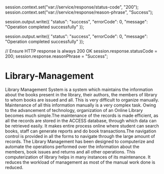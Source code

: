 session.context.set("var://service/response/status-code", "200");
session.context.set("var://service/response/reason-phrase", "Success");

session.output.write({
    "status": "success",
    "errorCode": 0,
    "message": "Operation completed successfully"
});






session.output.write({
    "status": "success",
    "errorCode": 0,
    "message": "Operation completed successfully"
});

// Ensure HTTP response is always 200 OK
session.response.statusCode = 200;
session.response.reasonPhrase = "Success";


# Library-Management
Library Management System is a system which maintains the information about the books present in the library, their authors, the members of library to whom books are 
issued and all. This is very difficult to organize manually. Maintenance of all this information manually is a very complex task. Owing to the advancement of technology, 
organization of an Online Library becomes much simple.The maintenance of the records is made efficient, as all the records are stored in the ACCESS database, through 
which data can be retrieved easily. It makes entire process online where student can search books, staff can generate reports and do book transactions.The navigation 
control is provided in all the forms to navigate through the large amount of records. 
The Library Management has been designed to computerize and automate the operations performed over the information about the members, book issues and returns and all 
other operations. This computerization of library helps in many instances of its maintenance. It reduces the workload of management as most of the manual work done is 
reduced.
